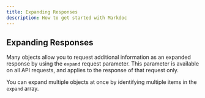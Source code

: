 ```yaml
---
title: Expanding Responses
description: How to get started with Markdoc
---
```


## Expanding Responses

Many objects allow you to request additional information as an expanded response by using the `expand` request parameter. This parameter is available on all API requests, and applies to the response of that request only.

You can expand multiple objects at once by identifying multiple items in the `expand` array.
